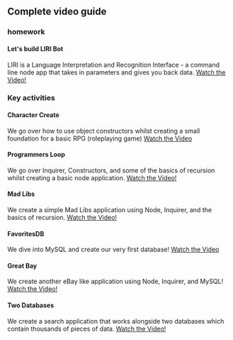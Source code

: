 ## Complete video guide

### homework

#### Let's build LIRI Bot

LIRI is a Language Interpretation and Recognition Interface - a command line node app that takes in parameters and gives you back data.
[Watch the Video!](https://www.youtube.com/watch?v=1-k08YfQbec)

### Key activities

#### Character Create

We go over how to use object constructors whilst creating a small foundation for a basic RPG (roleplaying game)
[Watch the Video](https://www.youtube.com/watch?v=6_Qi4yg8jQg)

#### Programmers Loop

We go over Inquirer, Constructors, and some of the basics of recursion whilst creating a basic node application.
[Watch the Video!](https://www.youtube.com/watch?v=Ph519qG6b9Q)

#### Mad Libs

We create a simple Mad Libs application using Node, Inquirer, and the basics of recursion.
[Watch the Video!](https://www.youtube.com/watch?v=UNQTZmYk9p0)

#### FavoritesDB

We dive into MySQL and create our very first database!
[Watch the Video](https://www.youtube.com/watch?v=5tcyKHHbS7U)

#### Great Bay

We create another eBay like application using Node, Inquirer, and MySQL!
[Watch the Video!](https://www.youtube.com/watch?v=oWMAhTUHMFw)

#### Two Databases

We create a search application that works alongside two databases which contain thousands of pieces of data.
[Watch the Video!](https://www.youtube.com/watch?v=CJDp8W9xIVU)
